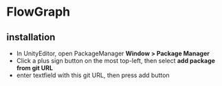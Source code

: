 # FlowGraph
## installation
- In UnityEditor, open PackageManager  **Window > Package Manager**
- Click a plus sign button on the most top-left, then select **add package from git URL**
- enter textfield with this git URL, then press add button
